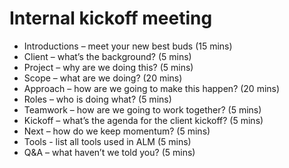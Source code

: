 # Internal kickoff meeting

* Introductions – meet your new best buds (15 mins)
* Client – what’s the background? (5 mins)
* Project – why are we doing this? (5 mins)
* Scope – what are we doing? (20 mins)
* Approach – how are we going to make this happen? (20 mins)
* Roles – who is doing what? (5 mins)
* Teamwork – how are we going to work together? (5 mins)
* Kickoff – what’s the agenda for the client kickoff? (5 mins)
* Next – how do we keep momentum? (5 mins)
* Tools - list all tools used in ALM (5 mins)
* Q&A – what haven’t we told you? (5 mins)
